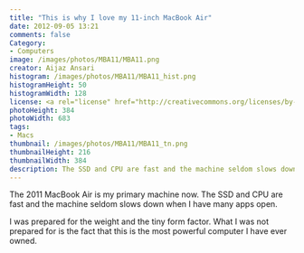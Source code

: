 ```yaml
---
title: "This is why I love my 11-inch MacBook Air"
date: 2012-09-05 13:21
comments: false
Category:
- Computers
image: /images/photos/MBA11/MBA11.png
creator: Aijaz Ansari
histogram: /images/photos/MBA11/MBA11_hist.png
histogramHeight: 50
histogramWidth: 128
license: <a rel="license" href="http://creativecommons.org/licenses/by-nc-nd/3.0/deed.en_US"><img alt="Creative Commons License" style="border-width:0" src="http://i.creativecommons.org/l/by-nc-nd/3.0/88x31.png" /></a>
photoHeight: 384
photoWidth: 683
tags: 
- Macs
thumbnail: /images/photos/MBA11/MBA11_tn.png
thumbnailHeight: 216
thumbnailWidth: 384
description: The SSD and CPU are fast and the machine seldom slows down when I have many apps open.
---
```


The 2011 MacBook Air is my primary machine now.  The SSD and CPU are fast
and the machine seldom slows down when I have many apps open.
<!-- more -->
<!-- ai l /images/photos/MBA11/MBA11@2x.png /images/photos/MBA11/MBA11@2x.png 683 384 That's a lot of apps! -->

I was prepared for the weight and the tiny form factor.  What I was not
prepared for is the fact that this is the most powerful computer I have
ever owned.
